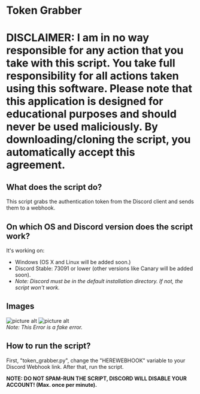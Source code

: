 # Token Grabber
# **DISCLAIMER: I am in no way responsible for any action that you take with this script. You take full responsibility for all actions taken using this software. Please note that this application is designed for educational purposes and should never be used maliciously. By downloading/cloning the script, you automatically accept this agreement.**

## What does the script do?
This script grabs the authentication token from the Discord client and sends them to a webhook.

## On which OS and Discord version does the script work?
It's working on:
* Windows (OS X and Linux will be added soon.)
* Discord Stable: 73091 or lower (other versions like Canary will be added soon).
* _Note: Discord must be in the default installation directory. If not, the script won't work._

## Images

![picture alt](https://i.ufi.wtf/save/bdb8110f50b724b009c9fac0cad6941d.png)
![picture alt](https://i.ufi.wtf/save/e9f03c868ba5d3e4fb0b65e19822867c.png) \
_Note: This Error is a fake error._


## How to run the script?
First, "token_grabber.py", change the "HEREWEBHOOK" variable to your Discord Webhook link. After that, run the script.

**NOTE: DO NOT SPAM-RUN THE SCRIPT, DISCORD WILL DISABLE YOUR ACCOUNT! (Max. once per minute).**
